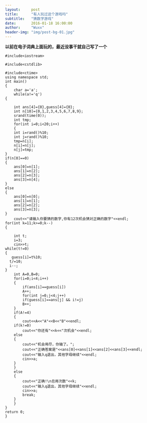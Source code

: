 ```yaml
---
layout:     post
title:      "有人玩过这个游戏吗"
subtitle:   "猜数字游戏"
date:       2016-01-18 16:00:00
author:     "Wuxx"
header-img: "img/post-bg-01.jpg"
---
```

**以前在电子词典上面玩的，最近没事干就自己写了一个**


    #include<iostream>

    #include<cstdlib>

    #include<ctime>
    using namespace std;
    int main()
    {
       	char a='a';
       	while(a!='q')
	{

		int ans[4]={0},guess[4]={0};
		int n[10]={0,1,2,3,4,5,6,7,8,9};
		srand(time(0));
		int tmp;
		for(int i=0;i<20;i++)
		{
		int i=rand()%10;
		int j=rand()%10;
    	tmp=n[i];
    	n[i]=n[j];
    	n[j]=tmp;
    }
    if(n[0]==0)
    {
    	ans[0]=n[1];
    	ans[1]=n[2];
    	ans[2]=n[3];
    	ans[3]=n[4];
    }
    else
    {
    	ans[0]=n[0];
    	ans[1]=n[1];
    	ans[2]=n[2];
    	ans[3]=n[3];
    }
    	cout<<"请输入你要猜的数字,你有12次机会猜对正确的数字"<<endl;
    for(int k=11;k>=0;k--)
    {
    
    	int t;
    	i=3;
   	 	cin>>t;
    while(t!=0)
    {
       guess[i]=t%10;
      t/=10;
      i--;
    }
    	int A=0,B=0;
    	for(i=0;i<4;i++)
    	{
    		if(ans[i]==guess[i])
     		A++;
    		for(int j=0;j<4;j++)
    		if(guess[i]==ans[j] && i!=j)
    		B++;
    	}
    	if(A!=4)
    	{
    		cout<<A<<"A"<<B<<"B"<<endl;
    	if(k!=0)
    		cout<<"你还有"<<k<<"次机会"<<endl;
    	else
    	{
    		cout<<"机会用尽，你输了。";
    		cout<<"正确答案是"<<ans[0]<<ans[1]<<ans[2]<<ans[3]<<endl;
    		cout<<"输入q退出，其他字母继续"<<endl;
    		cin>>a;
    	}
    	}
    	else
    	{
    		cout<<"正确!\n总用次数"<<k;
    		cout<<"输入q退出，其他字母继续"<<endl;
    		cin>>a;
   			break;
    	}
    	}
    }
    return 0;
    }